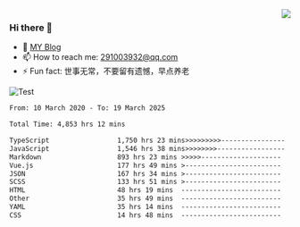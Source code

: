 <img align='right' src='https://github-readme-stats.vercel.app/api?username=niaogege&show_icons=true&theme=radical'/>

### Hi there 👋

- 🌱 [MY Blog](https://bythewayer.com/)
- 📫 How to reach me: 291003932@qq.com
- ⚡ Fun fact:  世事无常，不要留有遗憾，早点养老

![Test](https://github-readme-stats.vercel.app/api/top-langs/?username=niaogege&layout=compact)

<!--START_SECTION:waka-->

```txt
From: 10 March 2020 - To: 19 March 2025

Total Time: 4,853 hrs 12 mins

TypeScript                 1,750 hrs 23 mins>>>>>>>>>----------------   36.07 %
JavaScript                 1,546 hrs 38 mins>>>>>>>>-----------------   31.87 %
Markdown                   893 hrs 23 mins >>>>>--------------------   18.41 %
Vue.js                     177 hrs 49 mins >------------------------   03.66 %
JSON                       167 hrs 34 mins >------------------------   03.45 %
SCSS                       133 hrs 51 mins >------------------------   02.76 %
HTML                       48 hrs 19 mins  -------------------------   01.00 %
Other                      35 hrs 49 mins  -------------------------   00.74 %
YAML                       35 hrs 14 mins  -------------------------   00.73 %
CSS                        14 hrs 48 mins  -------------------------   00.31 %
```

<!--END_SECTION:waka-->
